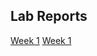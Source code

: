 ## Lab Reports
[Week 1](https://ignishyper.github.io/cse15l-lab-reports/week-1-lab-report)
[Week 1](https://ignishyper.github.io/cse15l-lab-reports/week-2-lab-report)
